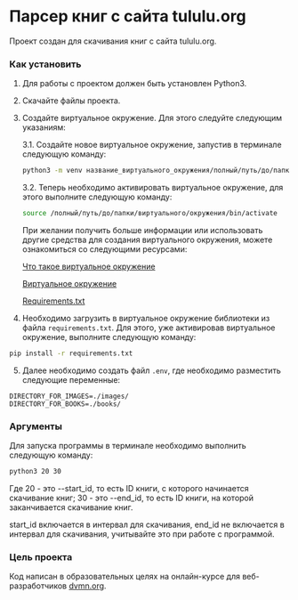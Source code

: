 # Парсер книг с сайта tululu.org

Проект создан для скачивания книг с сайта tululu.org.

### Как установить

1. Для работы с проектом должен быть установлен Python3.
2. Скачайте файлы проекта.
3. Создайте виртуальное окружение.
Для этого следуйте следующим указаниям:

    3.1. Создайте новое виртуальное окружение, запустив 
   в терминале следующую команду:
   
    ```bash
    python3 -m venv название_виртуального_окружения/полный/путь/до/папки/виртуального/окружения
    ```

    3.2. Теперь необходимо активировать виртуальное окружение, 
   для этого выполните следующую команду:
   
    ```bash
    source /полный/путь/до/папки/виртуального/окружения/bin/activate
    ```
    При желании получить больше информации или 
    использовать другие средства для создания виртуального окружения,
    можете ознакомиться со следующими ресурсами:
    
   [Что такое виртуальное окружение](https://devman.org/qna/12/chto-takoe-virtualnoe/)
    
   [Виртуальное окружение](https://devman.org/encyclopedia/pip/pip_virtualenv/)
    
   [Requirements.txt](https://pip.pypa.io/en/stable/user_guide/#requirements-files)

4. Необходимо загрузить в виртуальное окружение библиотеки 
из файла `requirements.txt`.
Для этого, уже активировав виртуальное окружение, 
выполните следующую команду:
```bash
pip install -r requirements.txt
```
5. Далее необходимо создать файл `.env`, где необходимо
   разместить следующие переменные:
```
DIRECTORY_FOR_IMAGES=./images/
DIRECTORY_FOR_BOOKS=./books/
```

### Аргументы
Для запуска программы в терминале необходимо выполнить 
следующую команду:
```bash
python3 20 30
```
Где 20 - это --start_id, то есть ID книги, с которого начинается 
скачивание книг; 30 - это --end_id, то есть ID книги, на которой 
заканчивается скачивание книг.

start_id включается в интервал для скачивания, end_id не включается 
в интервал для скачивания, учитывайте это при работе с программой.

### Цель проекта

Код написан в образовательных целях на онлайн-курсе для веб-разработчиков [dvmn.org](https://dvmn.org/).